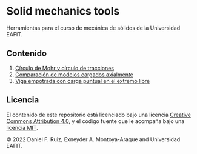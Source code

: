 # Solid mechanics tools

Herramientas para el curso de mecánica de sólidos de la Universidad EAFIT.

## Contenido

1. [Círculo de Mohr y círculo de tracciones](./notebooks/mohr_circles.ipynb)
1. [Comparación de modelos cargados axialmente](./notebooks/uniaxial_load_comparison.ipynb)
1. [Viga empotrada con carga puntual en el extremo libre](./notebooks/beam_analytic_sol.ipynb)

## Licencia

El contenido de este repositorio está licenciado bajo una licencia
[Creative Commons Attribution 4.0](http://choosealicense.com/licenses/cc-by-4.0/),
y el código fuente que le acompaña bajo una
[licencia MIT](https://opensource.org/licenses/mit-license.php).

© 2022 Daniel F. Ruiz, Exneyder A. Montoya-Araque and Universidad EAFIT.
